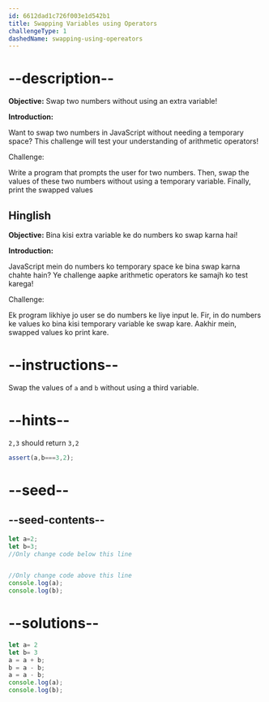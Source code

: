 ```yaml
---
id: 6612dad1c726f003e1d542b1
title: Swapping Variables using Operators
challengeType: 1
dashedName: swapping-using-opereators
---
```


# --description--

**Objective:** Swap two numbers without using an extra variable!

**Introduction:**

Want to swap two numbers in JavaScript without needing a temporary space? This challenge will test your understanding of arithmetic operators!

Challenge:

Write a program that prompts the user for two numbers. Then, swap the values of these two numbers without using a temporary variable. Finally, print the swapped values

<h2>Hinglish</h2>

**Objective:** Bina kisi extra variable ke do numbers ko swap karna hai!

**Introduction:**

JavaScript mein do numbers ko temporary space ke bina swap karna chahte hain? Ye challenge aapke arithmetic operators ke samajh ko test karega!

Challenge:

Ek program likhiye jo user se do numbers ke liye input le. Fir, in do numbers ke values ko bina kisi temporary variable ke swap kare. Aakhir mein, swapped values ko print kare.

# --instructions--

Swap the values of `a` and `b` without using a third variable. 

# --hints--

`2,3` should return `3,2`

```js
assert(a,b===3,2);
```

# --seed--
## --seed-contents--

```js
let a=2;
let b=3;
//Only change code below this line


//Only change code above this line
console.log(a);
console.log(b);

```

# --solutions--

```js
let a= 2
let b= 3
a = a + b;
b = a - b;
a = a - b;
console.log(a);
console.log(b);
```

